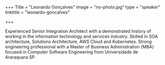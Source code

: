 +++
Title = "Leonardo Gonçalves"
image = "no-photo.jpg"
type = "speaker"
linktitle = "leonardo-goncalves"

+++

Experienced Senior Integration Architect with a demonstrated history of working in the information technology and services industry. Skilled in SOA architecture, Solutions Architecture, AWS Cloud and Kubernetes. Strong engineering professional with a Master of Business Administration (MBA) focused in Computer Software Engineering from Universidade de Araraquara SP.